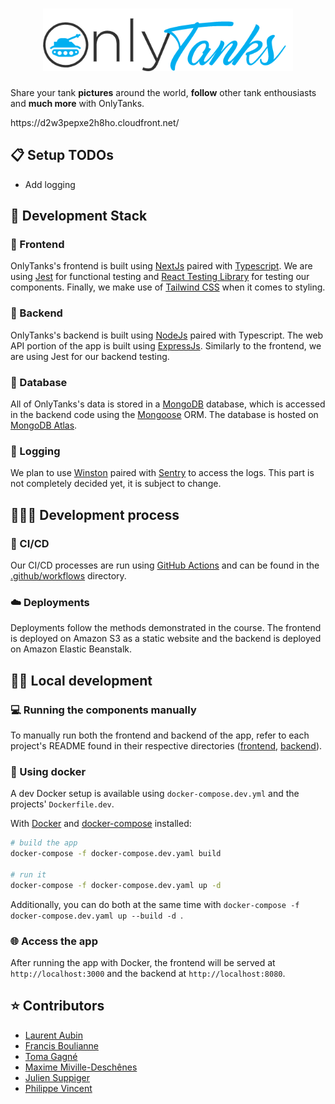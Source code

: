 <h1 align="center">
  <img src=".github/images/Onlytanks-Logo.png" width="400px"/><br/>
</h1>
<p align="center"> 
  <p>Share your tank <b>pictures</b> around the world, <b>follow</b> other tank enthousiasts and <b>much more</b> with OnlyTanks. </p>
  <p> https://d2w3pepxe2h8ho.cloudfront.net/ </p> 
</p>

## 📋 Setup TODOs

- Add logging

## 🧰 Development Stack

### 🎨 Frontend

OnlyTanks's frontend is built using [NextJs](https://nextjs.org/) paired with [Typescript](https://www.typescriptlang.org/). We are using [Jest](https://jestjs.io/) for functional testing and [React Testing Library](https://testing-library.com/docs/react-testing-library/intro/) for testing our components. Finally, we make use of [Tailwind CSS](https://tailwindcss.com/) when it comes to styling.

### 👾 Backend

OnlyTanks's backend is built using [NodeJs](https://nodejs.org/en/) paired with Typescript. The web API portion of the app is built using [ExpressJs](https://expressjs.com/). Similarly to the frontend, we are using Jest for our backend testing.

### 💾 Database

All of OnlyTanks's data is stored in a [MongoDB](https://www.mongodb.com/) database, which is accessed in the backend code using the [Mongoose](https://mongoosejs.com/) ORM. The database is hosted on [MongoDB Atlas](https://www.mongodb.com/atlas/database).

### 📓 Logging

We plan to use [Winston](https://github.com/winstonjs/winston) paired with [Sentry](https://sentry.io/welcome/) to access the logs. This part is not completely decided yet, it is subject to change.

## 👨🏼‍💻 Development process

### 🔄 CI/CD

Our CI/CD processes are run using [GitHub Actions](https://github.com/features/actions) and can be found in the [.github/workflows](./.github/workflows) directory.

### ☁️ Deployments

Deployments follow the methods demonstrated in the course. The frontend is deployed on Amazon S3 as a static website and the backend is deployed on Amazon Elastic Beanstalk.

## 👨‍🔬 Local development

### 💻 Running the components manually

To manually run both the frontend and backend of the app, refer to each project's README found in their respective directories ([frontend](frontend), [backend](backend)).

### 🐳 Using docker

A dev Docker setup is available using `docker-compose.dev.yml` and the projects' `Dockerfile.dev`.

With [Docker](https://docs.docker.com/get-docker/) and [docker-compose](https://docs.docker.com/compose/install/) installed:

```bash
# build the app
docker-compose -f docker-compose.dev.yaml build

# run it
docker-compose -f docker-compose.dev.yaml up -d
```

Additionally, you can do both at the same time with `docker-compose -f docker-compose.dev.yaml up --build -d `.

### 🌐 Access the app

After running the app with Docker, the frontend will be served at `http://localhost:3000` and the backend at `http://localhost:8080`.

## ⭐️ Contributors

- [Laurent Aubin](https://github.com/laurentaubin)
- [Francis Boulianne](https://github.com/francisboulianne)
- [Toma Gagné](https://github.com/tomagagne)
- [Maxime Miville-Deschênes](https://github.com/maximemvd)
- [Julien Suppiger](https://github.com/JulSupp)
- [Philippe Vincent](https://github.com/Philrobots)
